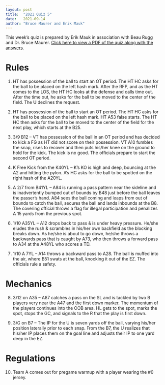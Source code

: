 ```yaml
---
layout: post
title:  "2021 Quiz 5"
date:   2021-09-14
author: "Bruce Maurer and Erik Mauk"
---
```


This week’s quiz is prepared by Erik Mauk in association with Beau Rugg
and Dr. Bruce Maurer. [Click here to view a PDF of the quiz along with the
answers](https://storage.googleapis.com/ohsaa-websites/quizzes/2021/2021-quiz-5.pdf).

<!--more-->

# Rules

1. HT has possession of the ball to start an OT period. The HT HC asks for the
   ball to be
placed on the left hash mark. After the RFP, and as the HT comes to the LOS, the
HT HC
looks at the defense and calls time out. After the time out, he asks for the
ball to be
moved to the center of the field. The U declines the request.

2. HT has possession of the ball to start an OT period. The HT HC asks for the
   ball to be
placed on the left hash mark. HT A53 false starts. The HT HC then asks for the
ball to be
moved to the center of the field for the next play, which starts at the B25.

3. 3/9 B12 – VT has possession of the ball in an OT period and has decided to
   kick a FG as
HT did not score on their possession. VT A10 fumbles the snap, rises to recover
and
then puts his/her knee on the ground to hold for the kick. The kick is no good.
The
officials prepare to start the second OT period.

4. K Free Kick from the K40YL – K’s KO is high and deep, bouncing at the A2 and
   hitting
the pylon. A’s HC asks for the ball to be spotted on the right hash of the
A20YL.

5. A 2/7 from B41YL – A84 is running a pass pattern near the sideline and is
   inadvertently
bumped out of bounds by B48 just before the ball leaves the passer’s hand. A84
sees
the ball coming and leaps from out of bounds to catch the ball, secures the ball
and
lands inbounds at the B8. The covering official throws a flag for illegal
participation and
penalizes A 15 yards from the previous spot.

6. 1/10 A35YL – A12 drops back to pass &amp; is under heavy pressure. He/she
   eludes the rush
&amp; scrambles in his/her own backfield as the blocking breaks down. As he/she
is about
to go down, he/she throws a backwards pass that is caught by A73, who then
throws a
forward pass to A34 at the A48YL who scores a TD.

7. 1/10 A 7YL – A14 throws a backward pass to A28. The ball is muffed into the
   air, where
B51 swats at the ball, knocking it out of the EZ. The officials rule a safety.

# Mechanics

8. 3/12 on A35 – A87 catches a pass on the SL and is tackled by two B players
   very near
the A47 and the first down marker. The momentum of the players continues into
the
OOB area. HL gets to the spot, marks the spot, stops the GC, and signals to the
R that
the play is first down.

9. 3/G on B7 – The IP for the U is seven yards off the ball, varying his/her
   position laterally
prior to each snap. From the B7, the U realizes that his/her IP places them on
the goal
line and adjusts their IP to one yard deep in the EZ.

# Regulations

10. Team A comes out for pregame warmup with a player wearing the #0 jersey.
